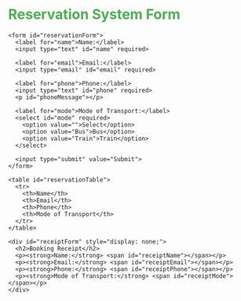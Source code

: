 <!DOCTYPE html>
<html lang="en">

<head>
  <meta charset="UTF-8">
  <meta name="viewport" content="width=device-width, initial-scale=1.0">
  <title>Bus and Train Reservation System</title>
  <link rel="stylesheet" href="styles.css">
</head>

<body>
  <div class="container">
    <h1 style="color: #4CAF50;">Reservation System Form</h1>

    <form id="reservationForm">
      <label for="name">Name:</label>
      <input type="text" id="name" required>

      <label for="email">Email:</label>
      <input type="email" id="email" required>

      <label for="phone">Phone:</label>
      <input type="text" id="phone" required>
      <p id="phoneMessage"></p>

      <label for="mode">Mode of Transport:</label>
      <select id="mode" required>
        <option value="">Select</option>
        <option value="Bus">Bus</option>
        <option value="Train">Train</option>
      </select>

      <input type="submit" value="Submit">
    </form>

    <table id="reservationTable">
      <tr>
        <th>Name</th>
        <th>Email</th>
        <th>Phone</th>
        <th>Mode of Transport</th>
      </tr>
    </table>

    <div id="receiptForm" style="display: none;">
      <h2>Booking Receipt</h2>
      <p><strong>Name:</strong> <span id="receiptName"></span></p>
      <p><strong>Email:</strong> <span id="receiptEmail"></span></p>
      <p><strong>Phone:</strong> <span id="receiptPhone"></span></p>
      <p><strong>Mode of Transport:</strong> <span id="receiptMode"></span></p>
    </div>

  </div>

  <script src="script.js"></script>
</body>

</html>
